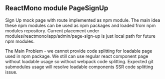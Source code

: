## ReactMono module PageSignUp

Sign Up mock page with route implemented as npm module.
The main idea these npm modules can be used as npm packages and loaded from npm modules repository.
Current placement under modules/reactmono/app/admin/page-sign-up is just local path for future npm modules.

The Main Problem - we cannot provide code splitting for loadable page used in npm package.
We still can use regular react component page without loadable usage so without webpack code splitting.
Expected git submodules usage will resolve loadable components SSR code splitting issue. 
